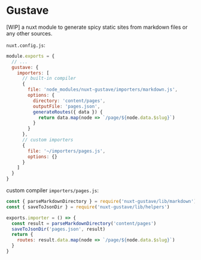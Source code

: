 # Gustave

[WIP] a nuxt module to generate spicy static sites from markdown files or any other sources.

`nuxt.config.js`:

```js
module.exports = {
  // ...
  gustave: {
    importers: [
      // built-in compiler
      {
        file: 'node_modules/nuxt-gustave/importers/markdown.js',
        options: {
          directory: 'content/pages',
          outputFile: 'pages.json',
          generateRoutes({ data }) {
            return data.map(node => `/page/${node.data.$slug}`)
          }
        }
      },
      // custom importers
      {
        file: '~/importers/pages.js',
        options: {}
      }
    ]
  }
}
```

custom compiler `importers/pages.js`:

```js
const { parseMarkdownDirectory } = require('nuxt-gustave/lib/markdown')
const { saveToJsonDir } = require('nuxt-gustave/lib/helpers')

exports.importer = () => {
  const result = parseMarkdownDirectory('content/pages')
  saveToJsonDir('pages.json', result)
  return {
    routes: result.data.map(node => `/page/${node.data.$slug}`)
  }
}
```
